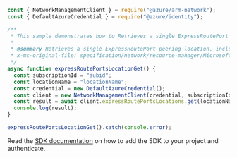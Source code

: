 ```javascript
const { NetworkManagementClient } = require("@azure/arm-network");
const { DefaultAzureCredential } = require("@azure/identity");

/**
 * This sample demonstrates how to Retrieves a single ExpressRoutePort peering location, including the list of available bandwidths available at said peering location.
 *
 * @summary Retrieves a single ExpressRoutePort peering location, including the list of available bandwidths available at said peering location.
 * x-ms-original-file: specification/network/resource-manager/Microsoft.Network/stable/2021-08-01/examples/ExpressRoutePortsLocationGet.json
 */
async function expressRoutePortsLocationGet() {
  const subscriptionId = "subid";
  const locationName = "locationName";
  const credential = new DefaultAzureCredential();
  const client = new NetworkManagementClient(credential, subscriptionId);
  const result = await client.expressRoutePortsLocations.get(locationName);
  console.log(result);
}

expressRoutePortsLocationGet().catch(console.error);
```

Read the [SDK documentation](https://github.com/Azure/azure-sdk-for-js/blob/%40azure%2Farm-network_28.0.0/sdk/network/arm-network/README.md) on how to add the SDK to your project and authenticate.
